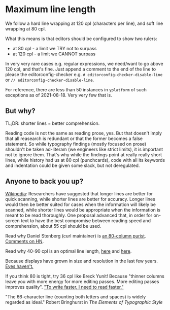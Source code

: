 # Maximum line length

We follow a hard line wrapping at 120 cpl (characters per line), and soft line wrapping at 80 cpl.

What this means is that editors should be configured to show two rulers:

* at 80 cpl - a limit we TRY not to surpass
* at 120 cpl - a limit we CANNOT surpass

In very very rare cases e.g. regular expressions, we need/want to go above 120 cpl, and that's fine.
Just append a comment to the end of the line to please the editorconfig-checker
e.g. `# editorconfig-checker-disable-line` or `// editorconfig-checker-disable-line`.

For reference, there are less than 50 instances in `yplatform` of such exceptions
as of 2021-08-18. Very very few that is.


## But why?

TL;DR: shorter lines = better comprehension.

Reading code is not the same as reading prose, yes.
But that doesn't imply that all reasearch is redundant or that the former becomes a false statement.
So while typography findings (mostly focused on prose) shouldn't be taken ad-literam (we engineers like strict limits),
it is important not to ignore them. That's why while the findings point at really really short lines,
while history had us at 80 cpl (punchcards), code with all its keywords and indentation
could be given some slack, but not deregulated.


## Anyone to back you up?

[Wikipedia](https://en.wikipedia.org/wiki/Line_length#Electronic_text): Researchers have suggested
that longer lines are better for quick scanning, while shorter lines are better for accuracy.
Longer lines would then be better suited for cases when the information will likely be scanned,
while shorter lines would be appropriate when the information is meant to be read thoroughly.
One proposal advanced that,
in order for on-screen text to have the best compromise between reading speed and comprehension,
about 55 cpl should be used.

Read why Daniel Stenberg (curl maintainer) is
[an 80-column purist](https://daniel.haxx.se/blog/2020/11/30/i-am-an-80-column-purist/).
[Comments on HN](https://news.ycombinator.com/item?id=25251494).

Read why 40-90 cpl is an optimal line length, [here](https://baymard.com/blog/line-length-readability)
and [here](https://www.semanticscholar.org/paper/Markus-Itkonen-Typography-and-readability-Itkonen-groteski/4b67cd16136d47682f547619e705e2151d2b98df).

Because displays have grown in size and resolution in the last few years.
[Eyes haven't.](https://stackoverflow.com/a/111009/465684)

If you think 80 is tight, try 36 cpl like Breck Yunit!
Because "thinner columns leave you with more energy for more editing passes. More editing passes improves quality".
["To write faster, I need to read faster."](https://breckyunits.com/write-thin-to-write-fast.html)

"The 66-character line (counting both letters and spaces) is widely regarded as ideal." Robert Bringhurst in *The Elements of Typographic Style*
